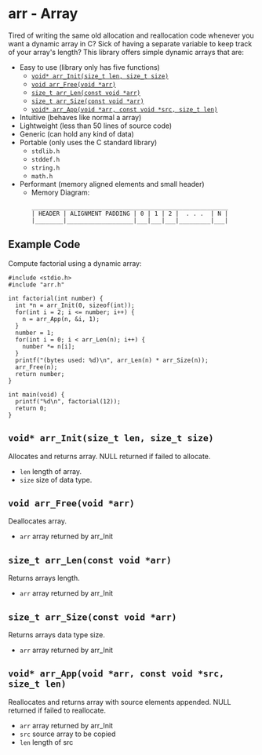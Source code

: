 # arr - Array
Tired of writing the same old allocation and reallocation code whenever you want a dynamic array in C?
Sick of having a separate variable to keep track of your array's length?
This library offers simple dynamic arrays that are:
- Easy to use  (library only has five functions)
  + [```void* arr_Init(size_t len, size_t size)```](#void-arr_initsize_t-len-size_t-size)
  + [```void arr_Free(void *arr)```](#void-arr_freevoid-arr)
  + [```size_t arr_Len(const void *arr)```](#size_t-arr_lenconst-void-arr)
  + [```size_t arr_Size(const void *arr)```](#size_t-arr_sizeconst-void-arr)
  + [```void* arr_App(void *arr, const void *src, size_t len)```](#void-arr_appvoid-arr-const-void-src-size_t-len)
- Intuitive (behaves like normal a array)
- Lightweight (less than 50 lines of source code) 
- Generic (can hold any kind of data)
- Portable (only uses the C standard library)
  + ```stdlib.h```
  + ```stddef.h```
  + ```string.h```
  + ```math.h```
- Performant (memory aligned elements and small header)
  + Memory Diagram:
    ```
    ________________________________________________________
    | HEADER | ALIGNMENT PADDING | 0 | 1 | 2 |  . . .  | N |
    |________|___________________|___|___|___|_________|___|
    
    ```
## Example Code
Compute factorial using a dynamic array:
```
#include <stdio.h>
#include "arr.h"

int factorial(int number) {
  int *n = arr_Init(0, sizeof(int));
  for(int i = 2; i <= number; i++) {
    n = arr_App(n, &i, 1);
  }
  number = 1;
  for(int i = 0; i < arr_Len(n); i++) {
    number *= n[i];
  }
  printf("(bytes used: %d)\n", arr_Len(n) * arr_Size(n));
  arr_Free(n);
  return number;
}

int main(void) {
  printf("%d\n", factorial(12));
  return 0;
}
```
## ```void* arr_Init(size_t len, size_t size)```
Allocates and returns array.
NULL returned if failed to allocate. 
- ```len``` length of array.
- ```size``` size of data type.
## ```void arr_Free(void *arr)```
Deallocates array.
- ```arr``` array returned by arr_Init
## ```size_t arr_Len(const void *arr)```
Returns arrays length.
- ```arr``` array returned by arr_Init
## ```size_t arr_Size(const void *arr)```
Returns arrays data type size.
- ```arr``` array returned by arr_Init
## ```void* arr_App(void *arr, const void *src, size_t len)```
Reallocates and returns array with source elements appended.
NULL returned if failed to reallocate.
- ```arr``` array returned by arr_Init
- ```src``` source array to be copied
- ```len``` length of src

